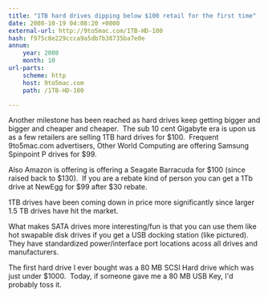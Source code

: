 ```yaml
---
title: "1TB hard drives dipping below $100 retail for the first time"
date: 2008-10-19 04:08:20 +0000
external-url: http://9to5mac.com/1TB-HD-100
hash: f975c8e229ccca9a5db7b38735ba7e0e
annum:
    year: 2008
    month: 10
url-parts:
    scheme: http
    host: 9to5mac.com
    path: /1TB-HD-100

---
```



Another milestone has been reached as hard drives keep getting bigger and bigger and cheaper and cheaper.  The sub 10 cent Gigabyte era is upon us as a few retailers are selling 1TB hard drives for $100.  Frequent 9to5mac.com advertisers, Other World Computing are offering Samsung Spinpoint P drives for $99. 

Also Amazon is offering is offering a Seagate Barracuda for $100 (since raised back to $130).  If you are a rebate kind of person you can get a 1Tb drive at NewEgg for $99 after $30 rebate.

1TB drives have been coming down in price more significantly since larger 1.5 TB drives have hit the market.

What makes SATA drives more interesting/fun is that you can use them like hot swapable disk drives if you get a USB docking station (like pictured).  They have standardized power/interface port locations acoss all drives and manufacturers.



The first hard drive I ever bought was a 80 MB SCSI Hard drive which was just under $1000.  Today, if someone gave me a 80 MB USB Key, I'd probably toss it.

 

          

